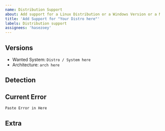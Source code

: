 ```yaml
---
name: Distribution Support
about: Add support for a Linux Distribution or a Windows Version or a MacOS version
title: 'Add Support for "Your Distro here"'
labels: Distribution support
assignees: 'hasezoey'
---
```


<!--
Make sure you read [Mastering-Markdown](https://guides.github.com/features/mastering-markdown/)

List of currently [Supported Systems](https://typegoose.github.io/mongodb-memory-server/docs/guides/supported-systems)
-->

## Versions

<!--
"Wanted System" formatting like: "Windows 10 1804" / "Ubuntu 20.04" / "MacOS 10"
Possible "Architecture": "x86_64" / "aarch64" / "arm64"
-->

- Wanted System: `Distro / System here`
- Architecture: `arch here`

## Detection

<!--Please Provide the following Outputs, depending on what System you are using
Comment out the appropiate one-->

<!--Linux
Please provide the following Output of the Commands even if the files do not exist

```sh
$ cat /etc/upstream-release/lsb-release

Output Here

$ cat /etc/os-release

Output Here

$ cat /usr/lib/os-release

Output Here

$ cat /etc/lsb-release

Output Here
```
-->

<!--Windows
NodeJS REPL or save as script and execute
```js
const os = require('os);

console.log("Platform", os.platform());
console.log("Arch", os.arch());
```
-->

<!--Macos
NodeJS REPL or save as script and execute
```js
const os = require('os);

console.log("Platform", os.platform());
console.log("Arch", os.arch());
```
-->

## Current Error

<!--Please include the current error you are having, if any-->
<!--Also if you see any "Falling back to legacy MongoDB build!" please include Debug Output, see https://typegoose.github.io/mongodb-memory-server/docs/guides/enable-debug-mode -->

```txt
Paste Error in Here
```

## Extra

<!--Extra Comments here-->
